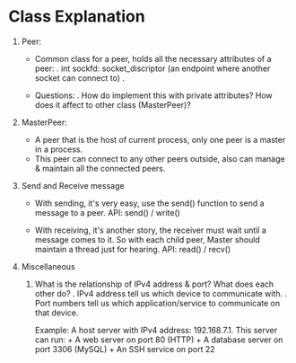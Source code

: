 # Class Explanation

1) Peer: 
    - Common class for a peer, holds all the necessary attributes of a peer:
        . int sockfd: socket_discriptor (an endpoint where another socket can connect to)
        . 
    
    - Questions:
        . How do implement this with private attributes? How does it affect to other class (MasterPeer)?

2) MasterPeer:
    - A peer that is the host of current process, only one peer is a master in a process.
    - This peer can connect to any other peers outside, also can manage & maintain all the connected peers.


3) Send and Receive message
    - With sending, it's very easy, use the send() function to send a message to a peer.
        API: send() / write()

    - With receiving, it's another story, the receiver must wait until a message comes to it.
    So with each child peer, Master should maintain a thread just for hearing.
        API: read() / recv()

99) Miscellaneous
    1. What is the relationship of IPv4 address & port? What does each other do?
        . IPv4 address tell us which device to communicate with.
        . Port numbers tell us which application/service to communicate on that device.

        Example: A host server with IPv4 address: 192.168.7.1. This server can run:
                    + A web server on port 80 (HTTP)
                    + A database server on port 3306 (MySQL)
                    + An SSH service on port 22
